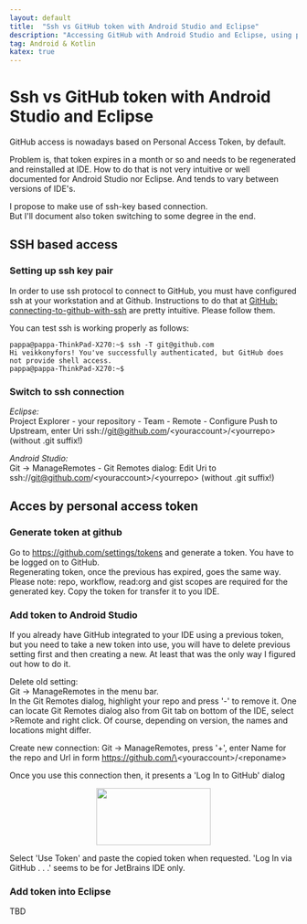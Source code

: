 ```yaml
---
layout: default
title:  "Ssh vs GitHub token with Android Studio and Eclipse"
description: "Accessing GitHub with Android Studio and Eclipse, using personal access token or ssh"
tag: Android & Kotlin
katex: true
---
```

# Ssh vs GitHub token with Android Studio and Eclipse

GitHub access is nowadays based on Personal Access Token, by default.  

Problem is, that token expires in a month or so and needs to be regenerated and reinstalled at IDE.
How to do that is not very intuitive or well documented for Android Studio nor Eclipse. And tends to vary between versions of IDE's.

I propose to make use of ssh-key based connection.  
But I'll document also token switching to some degree in the end.

## SSH based access

### Setting up ssh key pair

In order to use ssh protocol to connect to GitHub, you must have configured ssh at your workstation and at Github. Instructions to do that at [GitHub: connecting-to-github-with-ssh](https://docs.github.com/en/authentication/connecting-to-github-with-ssh/generating-a-new-ssh-key-and-adding-it-to-the-ssh-agent) are pretty intuitive. Please follow them.  

You can test ssh is working properly as follows:  

	pappa@pappa-ThinkPad-X270:~$ ssh -T git@github.com
	Hi veikkonyfors! You've successfully authenticated, but GitHub does not provide shell access.
	pappa@pappa-ThinkPad-X270:~$ 

### Switch to ssh connection

*Eclipse:*  
Project Explorer - your repository - Team - Remote - Configure Push to Upstream, enter Uri
ssh://git@github.com/\<youraccount\>/\<yourrepo\>  (without .git suffix!)

*Android Studio:*  
Git -> ManageRemotes - Git Remotes dialog: Edit Uri to
ssh://git@github.com/\<youraccount\>/\<yourrepo\> 	(without .git suffix!)


## Acces by personal access token

### Generate token at github
Go to https://github.com/settings/tokens and generate a token. You have to be logged on to GitHub.  
Regenerating token, once the previous has expired, goes the same way.  
Please note: repo, workflow, read:org and gist scopes are required for the generated key.
Copy the token for transfer it to you IDE.  

### Add token to Android Studio
If you already have GitHub integrated to your IDE using a previous token, but you need to take a new token into use, you will have to delete previous setting first and then creating a new. At least that was the only way I figured out how to do it.

Delete old setting:  
Git -> ManageRemotes in the menu bar.  
In the Git Remotes dialog, highlight your repo and press '-' to remove it.
One can locate Git Remotes dialog also from Git tab on bottom of the IDE, select >Remote and right click.
Of course, depending on version, the names and locations might differ.

Create new connection:
Git -> ManageRemotes, press '+',
enter Name for the repo and Url in form https://github.com/\<youraccount\>/\<reponame\>

Once you use this connection then, it presents a 'Log In to GitHub' dialog

<p style="text-align:center;">
<img src="../../../img/2022-11-10-ssh-vs-github-token/GitHub-Login-1.png" width="200" height="100"/>
</p>

Select 'Use Token' and paste the copied token when requested.
'Log In via GitHub . . .' seems to be for JetBrains IDE only.


### Add token into Eclipse
TBD

